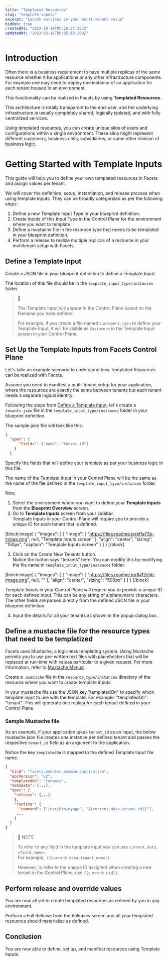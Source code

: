 ```yaml
---
title: "Templated Resources"
slug: "template-inputs"
excerpt: "Launch services in your multi-tenant setup"
hidden: true
createdAt: "2022-10-18T05:18:27.257Z"
updatedAt: "2023-02-16T06:05:10.200Z"
---
```

# Introduction

Often there is a business requirement to have multiple replicas of the same resource whether it be applications or any other infrastructure components. For example one may need to deploy one instance of an application for each tenant housed in an environment. 

This functionality can be realized in Facets by using **Templated Resources**.

This architecture is totally transparent to the end-user, and the underlying infrastructure is usually completely shared, logically isolated, and with fully centralized services. 

Using templated resources, you can create unique silos of users and configurations within a single environment. These silos might represent different customers, business units, subsidiaries, or some other division of business logic. 

# Getting Started with Template Inputs

This guide will help you to define your own templated resources in Facets and assign values per tenant. 

We will cover the definition, setup, instantiation, and release process when using template inputs. They can be broadly categorized as per the following steps: 

1. Define a new Template Input Type in your blueprint definition.
2. Create inputs of this Input Type in the Control Plane for the environment where you want to template.  
3. Define a mustache file in the resource type that needs to be templated in your blueprint definition. 
4. Perform a release to realize multiple replicas of a resource in your multitenant setup with Facets.

## Define a Template Input

Create a JSON file in your blueprint definition to define a Template Input.

The location of this file should be in the `template_input_type/instances` folder.

> 📘 
> 
> The Template Input will appear in the Control Plane based on the filename you have defined. 
> 
> For example, if you create a file named `Customers.json` to define your Template Input, it will be visible as `Customers` in the Template Input screen in your Control Plane.

## Set Up the Template Inputs from Facets Control Plane

Let's take an example scenario to understand how Templated Resources can be realized with Facets. 

Assume you need to manifest a multi-tenant setup for your application, where the resources are exactly the same between tenants but each tenant needs a separate logical identity. 

Following the steps from [Define a Template Input](https://readme.facets.cloud/docs/template-inputs#define-a-template-input), let's create a `tenants.json` file in the `template_input_type/instances` folder in your blueprint definition.

The sample json file will look like this: 

```json
{
  "spec": {
      "fields": ["name", "tenant_id"]
    }
  }
```



Specify the fields that will define your template as per your business logic in this file. 

The name of the Template Input in your Control Plane will be the same as the name of the file defined in the `template_input_type/instances` folder.

Now, 

1. Select the environment where you want to define your **Template Inputs** from the **Blueprint Overview** screen. 
2. Go to **Template Inputs** screen from your sidebar.  
   Template Inputs in your Control Plane will require you to provide a unique ID for each tenant that is defined.

[block:image]
{
  "images": [
    {
      "image": [
        "https://files.readme.io/effa73e-image.png",
        null,
        "Template Inputs screen"
      ],
      "align": "center",
      "sizing": "150px",
      "caption": "Template Inputs screen"
    }
  ]
}
[/block]

3. Click on the Create New Tenants button.  
   Notice the button says "tenants" here. You can modify this by modifying the file name in `template_input_type/instances` folder. 

[block:image]
{
  "images": [
    {
      "image": [
        "https://files.readme.io/8a12ebb-image.png",
        null,
        ""
      ],
      "align": "center",
      "sizing": "500px"
    }
  ]
}
[/block]



   Template Inputs in your Control Plane will require you to provide a unique ID for each defined input. This can be any string of alphanumeric characters.  
   The other fields are parsed directly from the defined JSON file in your blueprint definition.

4. Input the details for all your tenants as shown in the popup dialog box.

## Define a mustache file for the resource types that need to be templatized

Facets uses Mustache, a logic-less templating system. Using Mustache permits you to use pre-written text files with placeholders that will be replaced at run-time with values particular to a given request. For more information, refer to [Mustache Manual](https://mustache.github.io/mustache.5.html).

Create a `.mustache` file in the `resource_type/instances` directory of the resource where you want to create template inputs.

In your mustache file use the JSON key "templatedOn" to specify which template input to use with the template. For example: "templatedOn": "tenant". This will generate one replica for each tenant defined in your Control Plane.

### Sample Mustache file

As an example, if your application takes `tenant_id` as an input, the below mustache json file creates one instance per defined tenant and passes the respective `tenant_id` field as an argument to the application.

Notice the key `templatedOn` is mapped to the defined Template Input file name.

```json Sample Mustache JSON
{
  "kind": "facets.modules.common.application",
  "apiVersion": "v2",
  "templatedOn": "tenants",
  "metadata": {...},
  "spec": {
    "release": {...}
    },
    "runtime": {
      "command": ["/usr/bin/myapp", "{{current.data.tenant_id}}"],
     ...
    }
  }
}
```



> 📘 NOTE
> 
> To refer to any field in the template input you can use `current.data.<field_name>`.  
> For example,` {{current.data.tenant_name}}`. 
> 
> However, to refer to the unique ID assigned when creating a new tenant in the Control Plane, use `{{current.uid}}`.

## Perform release and override values

You are now all set to create templated resources as defined by you in any environment. 

Perform a Full Release from the Releases screen and all your templated resources should materialize as defined.

## Conclusion

You are now able to define, set up, and manifest resources using Template Inputs.